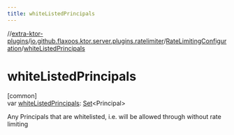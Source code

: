 ```yaml
---
title: whiteListedPrincipals
---
```

//[extra-ktor-plugins](../../../index.md)/[io.github.flaxoos.ktor.server.plugins.ratelimiter](../index.md)/[RateLimitingConfiguration](index.md)/[whiteListedPrincipals](white-listed-principals.md)



# whiteListedPrincipals



[common]\
var [whiteListedPrincipals](white-listed-principals.md): [Set](https://kotlinlang.org/api/latest/jvm/stdlib/kotlin.collections/-set/index.md)&lt;Principal&gt;



Any Principals that are whitelisted, i.e. will be allowed through without rate limiting




